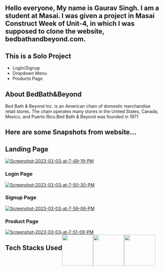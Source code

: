 <h2> Hello everyone, My name is Gaurav Singh. I am a student at Masai. I was given a project in Masai Construct Week of Unit-4, in which I was supposed to clone the website, bedbathandbeyond.com.</h2>

<h2>This is a Solo Project</h2>

<ul>

<li>Login/Signup</li>
<li>Dropdown Menu</li>
<li>Products Page</li>

</ul>

<h2>About BedBath&Beyond</h2>
<p>Bed Bath & Beyond Inc. is an American chain of domestic merchandise retail stores. The chain operates many stores in the United States, Canada, Mexico, and Puerto Rico.Bed Bath & Beyond was founded in 1971</p>
<h2>Here are some Snapshots from website...</h2>

<h2>Landing Page</h2>
<a href="https://ibb.co/8K7qVvX"><img src="https://i.ibb.co/QbKLGSX/Screenshot-2023-03-03-at-7-49-19-PM.png" alt="Screenshot-2023-03-03-at-7-49-19-PM" border="0"></a>

<h3>Login Page</h3>
<a href="https://ibb.co/vkCxLGv"><img src="https://i.ibb.co/1TYfR5J/Screenshot-2023-03-03-at-7-50-30-PM.png" alt="Screenshot-2023-03-03-at-7-50-30-PM" border="0"></a>

<h3>Signup Page</h3>
<a href="https://ibb.co/4YKpsKT"><img src="https://i.ibb.co/8dN9zN5/Screenshot-2023-03-03-at-7-59-06-PM.png" alt="Screenshot-2023-03-03-at-7-59-06-PM" border="0"></a>

<h3>Product Page</h3>
<a href="https://ibb.co/bbvvfwr"><img src="https://i.ibb.co/WVzzT8c/Screenshot-2023-03-03-at-7-51-09-PM.png" alt="Screenshot-2023-03-03-at-7-51-09-PM" border="0"></a>

<div style="display:flex">
<h2>Tech Stacks Used</h2>
<img style="height:100px; width:100px" src="https://cdn-icons-png.flaticon.com/512/143/143655.png"/>
<img style="height:100px; width:100px" src="https://cdn-icons-png.flaticon.com/512/732/732190.png"/>
<img style="height:100px; width:100px" src="https://cdn-icons-png.flaticon.com/512/5968/5968292.png"/>
</div>


